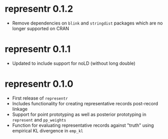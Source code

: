 # representr 0.1.2

- Remove dependencies on `blink` and `stringdist` packages which are no longer supported on CRAN


# representr 0.1.1

- Updated to include support for noLD (without long double)

# representr 0.1.0

- First release of `representr`
- Includes functionality for creating representative records post-record linkage
- Support for point prototyping as well as posterior prototyping in `represent` and `pp_weights`
- Function for evaluating representative records against "truth" using empirical KL divergence in `emp_kl`
